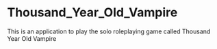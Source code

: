 # Thousand_Year_Old_Vampire
This is an application to play the solo roleplaying game called Thousand Year Old Vampire
